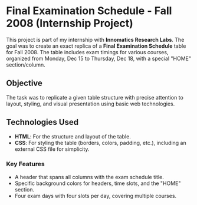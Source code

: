 # Final Examination Schedule - Fall 2008 (Internship Project)

This project is part of my internship with **Innomatics Research Labs**. The goal was to create an exact replica of a **Final Examination Schedule** table for Fall 2008. 
The table includes exam timings for various courses, organized from Monday, Dec 15 to Thursday, Dec 18, with a special "HOME" section/column.

## Objective

The task was to replicate a given table structure with precise attention to layout, styling, and visual presentation using basic web technologies.

## Technologies Used

- **HTML**: For the structure and layout of the table.
- **CSS**: For styling the table (borders, colors, padding, etc.), including an external CSS file for simplicity.
  
### Key Features
- A header that spans all columns with the exam schedule title.
- Specific background colors for headers, time slots, and the "HOME" section.
- Four exam days with four slots per day, covering multiple courses.
  

